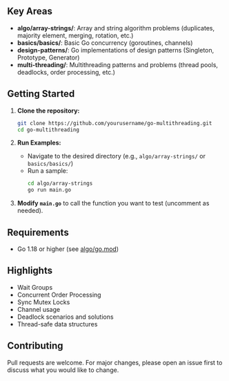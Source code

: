 
## Key Areas

- **algo/array-strings/**: Array and string algorithm problems (duplicates, majority element, merging, rotation, etc.)
- **basics/basics/**: Basic Go concurrency (goroutines, channels)
- **design-patterns/**: Go implementations of design patterns (Singleton, Prototype, Generator)
- **multi-threading/**: Multithreading patterns and problems (thread pools, deadlocks, order processing, etc.)

## Getting Started

1. **Clone the repository:**
    ```sh
    git clone https://github.com/yourusername/go-multithreading.git
    cd go-multithreading
    ```

2. **Run Examples:**
    - Navigate to the desired directory (e.g., `algo/array-strings/` or `basics/basics/`)
    - Run a sample:
        ```sh
        cd algo/array-strings
        go run main.go
        ```

3. **Modify `main.go`** to call the function you want to test (uncomment as needed).

## Requirements

- Go 1.18 or higher (see [algo/go.mod](algo/go.mod))

## Highlights

- Wait Groups
- Concurrent Order Processing
- Sync Mutex Locks
- Channel usage
- Deadlock scenarios and solutions
- Thread-safe data structures

## Contributing

Pull requests are welcome. For major changes, please open an issue first to discuss what you would like to change.